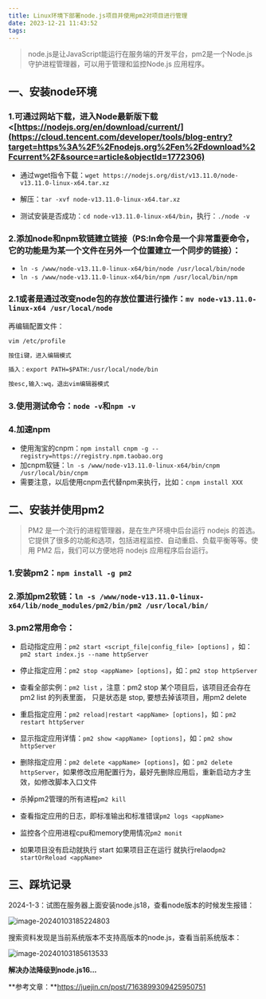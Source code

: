 ```yaml
---
title: Linux环境下部署node.js项目并使用pm2对项目进行管理
date: 2023-12-21 11:43:52
tags:
---
```


> node.js是让JavaScript能运行在服务端的开发平台，pm2是一个Node.js 守护进程管理器，可以用于管理和监控Node.js 应用程序。

## 一、安装node环境

### 1.可通过网站下载，进入Node最新版下载 <[https://nodejs.org/en/download/current/](https://cloud.tencent.com/developer/tools/blog-entry?target=https%3A%2F%2Fnodejs.org%2Fen%2Fdownload%2Fcurrent%2F&source=article&objectId=1772306)

- 通过wget指令下载：`wget https://nodejs.org/dist/v13.11.0/node-v13.11.0-linux-x64.tar.xz`

- 解压：`tar -xvf node-v13.11.0-linux-x64.tar.xz`
- 测试安装是否成功：`cd node-v13.11.0-linux-x64/bin`，执行：`./node -v`



### 2.添加node和npm软链建立链接（**PS:ln命令是一个非常重要命令，它的功能是为某一个文件在另外一个位置建立一个同步的链接**）：

- `ln -s /www/node-v13.11.0-linux-x64/bin/node /usr/local/bin/node`
- `ln -s /www/node-v13.11.0-linux-x64/bin/npm /usr/local/bin/npm`



### 2.1或者是通过改变node包的存放位置进行操作：`mv node-v13.11.0-linux-x64 /usr/local/node`

再编辑配置文件：

```xml
vim /etc/profile

按住i键，进入编辑模式

插入：export PATH=$PATH:/usr/local/node/bin

按esc,输入:wq，退出vim编辑器模式
```



### 3.使用测试命令：`node -v`和`npm -v`



### 4.加速npm

- 使用淘宝的cnpm：`npm install cnpm -g --registry=https://registry.npm.taobao.org`
- 加cnpm软链：`ln -s /www/node-v13.11.0-linux-x64/bin/cnpm /usr/local/bin/cnpm`
- 需要注意，以后使用cnpm去代替npm来执行，比如：`cnpm install XXX`



## 二、安装并使用pm2

> PM2 是一个流行的进程管理器，是在生产环境中后台运行 nodejs 的首选。它提供了很多的功能和选项，包括进程监控、自动重启、负载平衡等等。使用 PM2 后，我们可以方便地将 nodejs 应用程序后台运行。



### 1.安装pm2：`npm install -g pm2`



### 2.添加pm2软链：`ln -s /www/node-v13.11.0-linux-x64/lib/node_modules/pm2/bin/pm2 /usr/local/bin/`



### 3.pm2常用命令：

- 启动指定应用：`pm2 start <script_file|config_file> [options]` ，如：`pm2 start index.js --name httpServer`

- 停止指定应用：`pm2 stop <appName> [options]`，如：`pm2 stop httpServer`

- 查看全部实例：`pm2 list` ，注意：pm2 stop 某个项目后，该项目还会存在pm2 list 的列表里面， 只是状态是 stop, 要想去掉该项目，用pm2 delete

- 重启指定应用：`pm2 reload|restart <appName> [options]`，如：`pm2 restart httpServer`

- 显示指定应用详情：`pm2 show <appName> [options]`，如：`pm2 show httpServer`

- 删除指定应用：`pm2 delete <appName> [options]`，如：`pm2 delete httpServer`，如果修改应用配置行为，最好先删除应用后，重新启动方才生效，如修改脚本入口文件

- 杀掉pm2管理的所有进程`pm2 kill` 

- 查看指定应用的日志，即标准输出和标准错误`pm2 logs <appName>`

- 监控各个应用进程cpu和memory使用情况`pm2 monit`

- 如果项目没有启动就执行 start 如果项目正在运行 就执行relaod`pm2 startOrReload <appName>`


## 三、踩坑记录

2024-1-3：试图在服务器上面安装node.js18，查看node版本的时候发生报错：

![image-20240103185224803](https://ruiyeclub.oss-cn-shenzhen.aliyuncs.com/picgo/image-20240103185224803.png)

搜索资料发现是当前系统版本不支持高版本的node.js，查看当前系统版本：

![image-20240103185613533](https://ruiyeclub.oss-cn-shenzhen.aliyuncs.com/picgo/image-20240103185613533.png)

**解决办法降级到node.js16...**

**参考文章：**https://juejin.cn/post/7163899309425950751